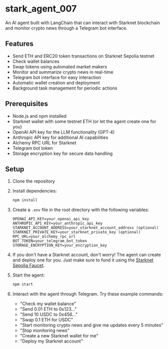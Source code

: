 # stark_agent_007

An AI agent built with LangChain that can interact with Starknet blockchain and monitor crypto news through a Telegram bot interface.

## Features

- Send ETH and ERC20 token transactions on Starknet Sepolia testnet
- Check wallet balances
- Swap tokens using automated market makers
- Monitor and summarize crypto news in real-time
- Telegram bot interface for easy interaction
- Automatic wallet creation and deployment
- Background task management for periodic actions

## Prerequisites

- Node.js and npm installed
- Starknet wallet with some testnet ETH (or let the agent create one for you)
- OpenAI API key for the LLM functionality (GPT-4)
- Anthropic API key for additional AI capabilities
- Alchemy RPC URL for Starknet
- Telegram bot token
- Storage encryption key for secure data handling

## Setup

1. Clone the repository
2. Install dependencies:
   ```bash
   npm install
   ```

3. Create a `.env` file in the root directory with the following variables:
   ```
   OPENAI_API_KEY=your_openai_api_key
   ANTHROPIC_API_KEY=your_anthropic_api_key
   STARKNET_ACCOUNT_ADDRESS=your_starknet_account_address (optional)
   STARKNET_PRIVATE_KEY=your_starknet_private_key (optional)
   RPC_URL=your_alchemy_rpc_url
   BOT_TOKEN=your_telegram_bot_token
   STORAGE_ENCRYPTION_KEY=your_encryption_key
   ```

4. If you don't have a Starknet account, don't worry! The agent can create and deploy one for you. Just make sure to fund it using the [Starknet Sepolia Faucet](https://starknet-faucet.vercel.app).

5. Start the agent:
   ```bash
   npm start
   ```

6. Interact with the agent through Telegram. Try these example commands:
   - "Check my wallet balance"
   - "Send 0.01 ETH to 0x123..."
   - "Send 10 USDC to 0x456..."
   - "Swap 0.1 ETH for USDC"
   - "Start monitoring crypto news and give me updates every 5 minutes"
   - "Stop monitoring news"
   - "Create a new Starknet wallet for me"
   - "Deploy my Starknet account"